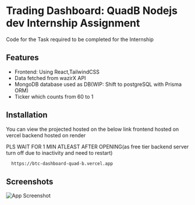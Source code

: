 
# Trading Dashboard: QuadB Nodejs dev Internship Assignment

Code for the Task required to be completed for the Internship



## Features

- Frontend: Using React,TailwindCSS
- Data fetched from wazirX API
- MongoDB database used as DB(WIP: Shift to postgreSQL with Prisma ORM)
- Ticker which counts from 60 to 1


## Installation

You can view the projected hosted on the below link
frontend hosted on vercel
backend hosted on render

PLS WAIT FOR 1 MIN ATLEAST AFTER OPENING(as free tier backend server turn off due to inactivity and need to restart)

```bash
  https://btc-dashboard-quad-b.vercel.app
```
    
## Screenshots

![App Screenshot](https://imgur.com/a/mZcfPR1)


